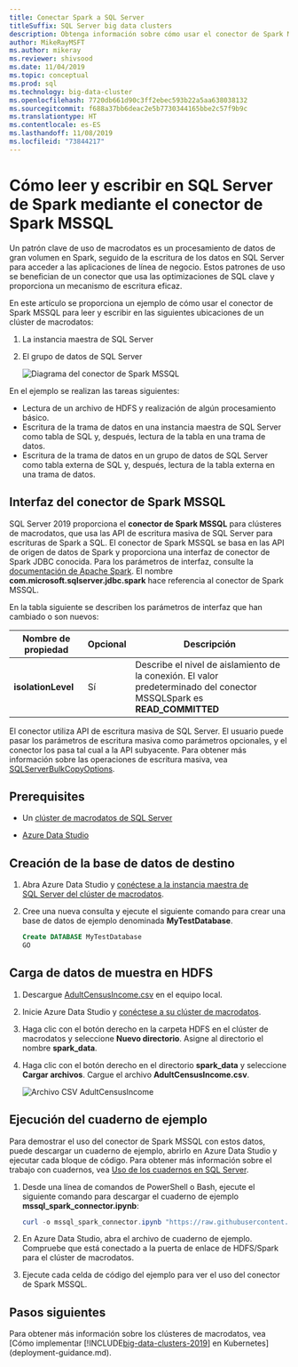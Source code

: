 ```yaml
---
title: Conectar Spark a SQL Server
titleSuffix: SQL Server big data clusters
description: Obtenga información sobre cómo usar el conector de Spark MSSQL en Spark para leer y escribir en SQL Server.
author: MikeRayMSFT
ms.author: mikeray
ms.reviewer: shivsood
ms.date: 11/04/2019
ms.topic: conceptual
ms.prod: sql
ms.technology: big-data-cluster
ms.openlocfilehash: 7720db661d90c3ff2ebec593b22a5aa638038132
ms.sourcegitcommit: f688a37bb6deac2e5b7730344165bbe2c57f9b9c
ms.translationtype: HT
ms.contentlocale: es-ES
ms.lasthandoff: 11/08/2019
ms.locfileid: "73844217"
---
```

# <a name="how-to-read-and-write-to-sql-server-from-spark-using-the-mssql-spark-connector"></a>Cómo leer y escribir en SQL Server de Spark mediante el conector de Spark MSSQL

Un patrón clave de uso de macrodatos es un procesamiento de datos de gran volumen en Spark, seguido de la escritura de los datos en SQL Server para acceder a las aplicaciones de línea de negocio. Estos patrones de uso se benefician de un conector que usa las optimizaciones de SQL clave y proporciona un mecanismo de escritura eficaz.

En este artículo se proporciona un ejemplo de cómo usar el conector de Spark MSSQL para leer y escribir en las siguientes ubicaciones de un clúster de macrodatos:

1. La instancia maestra de SQL Server
1. El grupo de datos de SQL Server

   ![Diagrama del conector de Spark MSSQL](./media/spark-mssql-connector/mssql-spark-connector-diagram.png)

En el ejemplo se realizan las tareas siguientes:

- Lectura de un archivo de HDFS y realización de algún procesamiento básico.
- Escritura de la trama de datos en una instancia maestra de SQL Server como tabla de SQL y, después, lectura de la tabla en una trama de datos.
- Escritura de la trama de datos en un grupo de datos de SQL Server como tabla externa de SQL y, después, lectura de la tabla externa en una trama de datos.

## <a name="mssql-spark-connector-interface"></a>Interfaz del conector de Spark MSSQL

SQL Server 2019 proporciona el **conector de Spark MSSQL** para clústeres de macrodatos, que usa las API de escritura masiva de SQL Server para escrituras de Spark a SQL. El conector de Spark MSSQL se basa en las API de origen de datos de Spark y proporciona una interfaz de conector de Spark JDBC conocida. Para los parámetros de interfaz, consulte la [documentación de Apache Spark](http://spark.apache.org/docs/latest/sql-data-sources-jdbc.html). El nombre **com.microsoft.sqlserver.jdbc.spark** hace referencia al conector de Spark MSSQL.

En la tabla siguiente se describen los parámetros de interfaz que han cambiado o son nuevos:

| Nombre de propiedad | Opcional | Descripción |
|---|---|---|
| **isolationLevel** | Sí | Describe el nivel de aislamiento de la conexión. El valor predeterminado del conector MSSQLSpark es **READ_COMMITTED** |

El conector utiliza API de escritura masiva de SQL Server. El usuario puede pasar los parámetros de escritura masiva como parámetros opcionales, y el conector los pasa tal cual a la API subyacente. Para obtener más información sobre las operaciones de escritura masiva, vea [SQLServerBulkCopyOptions]( ../connect/jdbc/using-bulk-copy-with-the-jdbc-driver.md#sqlserverbulkcopyoptions).

## <a name="prerequisites"></a>Prerequisites

- Un [clúster de macrodatos de SQL Server](deploy-get-started.md)

- [Azure Data Studio](https://aka.ms/getazuredatastudio)

## <a name="create-the-target-database"></a>Creación de la base de datos de destino

1. Abra Azure Data Studio y [conéctese a la instancia maestra de SQL Server del clúster de macrodatos](connect-to-big-data-cluster.md).

1. Cree una nueva consulta y ejecute el siguiente comando para crear una base de datos de ejemplo denominada **MyTestDatabase**.

   ```sql
   Create DATABASE MyTestDatabase
   GO
   ```

## <a name="load-sample-data-into-hdfs"></a>Carga de datos de muestra en HDFS

1. Descargue [AdultCensusIncome.csv](https://amldockerdatasets.azureedge.net/AdultCensusIncome.csv) en el equipo local.

1. Inicie Azure Data Studio y [conéctese a su clúster de macrodatos](connect-to-big-data-cluster.md).

1. Haga clic con el botón derecho en la carpeta HDFS en el clúster de macrodatos y seleccione **Nuevo directorio**. Asigne al directorio el nombre **spark_data**.

1. Haga clic con el botón derecho en el directorio **spark_data** y seleccione **Cargar archivos**. Cargue el archivo **AdultCensusIncome.csv**.

   ![Archivo CSV AdultCensusIncome](./media/spark-mssql-connector/spark_data.png)

## <a name="run-the-sample-notebook"></a>Ejecución del cuaderno de ejemplo

Para demostrar el uso del conector de Spark MSSQL con estos datos, puede descargar un cuaderno de ejemplo, abrirlo en Azure Data Studio y ejecutar cada bloque de código. Para obtener más información sobre el trabajo con cuadernos, vea [Uso de los cuadernos en SQL Server](notebooks-guidance.md).

1. Desde una línea de comandos de PowerShell o Bash, ejecute el siguiente comando para descargar el cuaderno de ejemplo **mssql_spark_connector.ipynb**:

   ```PowerShell
   curl -o mssql_spark_connector.ipynb "https://raw.githubusercontent.com/microsoft/sql-server-samples/master/samples/features/sql-big-data-cluster/spark/data-virtualization/mssql_spark_connector.ipynb"
   ```

1. En Azure Data Studio, abra el archivo de cuaderno de ejemplo. Compruebe que está conectado a la puerta de enlace de HDFS/Spark para el clúster de macrodatos.

1. Ejecute cada celda de código del ejemplo para ver el uso del conector de Spark MSSQL.

## <a name="next-steps"></a>Pasos siguientes

Para obtener más información sobre los clústeres de macrodatos, vea [Cómo implementar [!INCLUDE[big-data-clusters-2019](../includes/ssbigdataclusters-ss-nover.md)] en Kubernetes](deployment-guidance.md).
